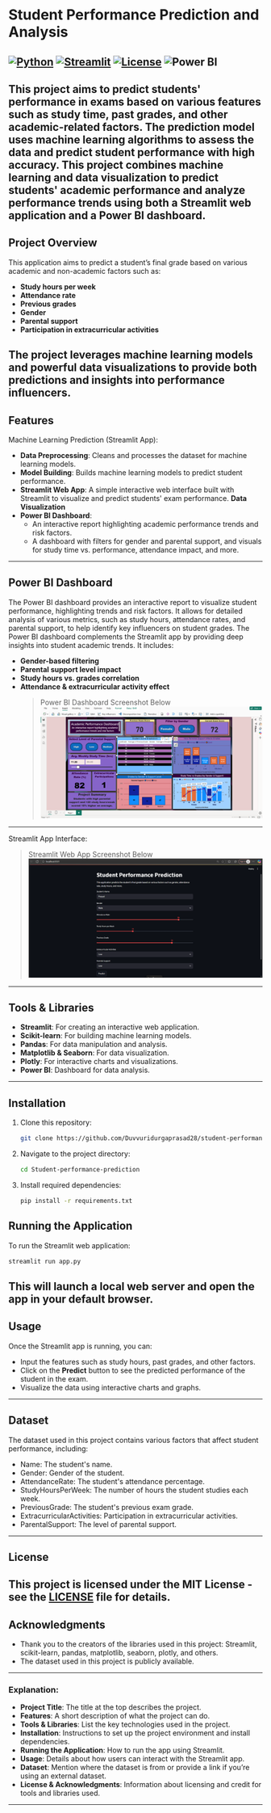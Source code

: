 # Student Performance Prediction and Analysis

[![Python](https://img.shields.io/badge/python-3.8%2B-blue)](https://www.python.org/)
[![Streamlit](https://img.shields.io/badge/Streamlit-Enabled-red)](https://streamlit.io/)
[![License](https://img.shields.io/badge/license-MIT-green)](LICENSE)
![Power BI](https://img.shields.io/badge/Power--BI-Integrated-yellow)
---
This project aims to predict students' performance in exams based on various features such as study time, past grades, and other academic-related factors. The prediction model uses machine learning algorithms to assess the data and predict student performance with high accuracy. This project combines machine learning and data visualization to predict students' academic performance and analyze performance trends using both a Streamlit web application and a Power BI dashboard.
---
## Project Overview
This application aims to predict a student’s final grade based on various academic and non-academic factors such as:
- **Study hours per week**
- **Attendance rate**
- **Previous grades**
- **Gender**
- **Parental support**
- **Participation in extracurricular activities**

The project leverages machine learning models and powerful data visualizations to provide both predictions and insights into performance influencers.
---
## Features
Machine Learning Prediction (Streamlit App):
   - **Data Preprocessing**: Cleans and processes the dataset for machine learning models.
   - **Model Building**: Builds machine learning models to predict student performance.
   - **Streamlit Web App**: A simple interactive web interface built with Streamlit to visualize and predict students' exam performance.
**Data Visualization**
   - **Power BI Dashboard**:
     - An interactive report highlighting academic performance trends and risk factors.
     - A dashboard with filters for gender and parental support, and visuals for study time vs. performance, attendance impact, and more.
---
## Power BI Dashboard
The Power BI dashboard provides an interactive report to visualize student performance, highlighting trends and risk factors. It allows for detailed analysis of various metrics, such as study hours, attendance rates, and parental support, to help identify key influencers on student grades.
The Power BI dashboard complements the Streamlit app by providing deep insights into student academic trends. It includes:
- **Gender-based filtering**
- **Parental support level impact**
- **Study hours vs. grades correlation**
- **Attendance & extracurricular activity effect**
  > Power BI Dashboard Screenshot Below
  ![PowerBI](assets\powerbi.png)
--- 
Streamlit App Interface:

   > Streamlit Web App Screenshot Below
   ![streamlit](assets\streamlit.png)
---
## Tools & Libraries
- **Streamlit**: For creating an interactive web application.
- **Scikit-learn**: For building machine learning models.
- **Pandas**: For data manipulation and analysis.
- **Matplotlib & Seaborn**: For data visualization.
- **Plotly**: For interactive charts and visualizations.
- **Power BI**: Dashboard for data analysis.
---
## Installation

1. Clone this repository:
   ```bash
   git clone https://github.com/Duvvuridurgaprasad28/student-performance-prediction.git


2. Navigate to the project directory:

   ```bash
   cd Student-performance-prediction
   ```

3. Install required dependencies:

   ```bash
   pip install -r requirements.txt
   ```

## Running the Application

To run the Streamlit web application:

```bash
streamlit run app.py
```

This will launch a local web server and open the app in your default browser.
---
## Usage

Once the Streamlit app is running, you can:
- Input the features such as study hours, past grades, and other factors.
- Click on the **Predict** button to see the predicted performance of the student in the exam.
- Visualize the data using interactive charts and graphs.
---
## Dataset

The dataset used in this project contains various factors that affect student performance, including:

- Name: The student's name.
- Gender: Gender of the student.
- AttendanceRate: The student's attendance percentage.
- StudyHoursPerWeek: The number of hours the student studies each week.
- PreviousGrade: The student's previous exam grade.
- ExtracurricularActivities: Participation in extracurricular activities.
- ParentalSupport: The level of parental support.
---
## License

This project is licensed under the MIT License - see the [LICENSE](LICENSE) file for details.
---
## Acknowledgments

- Thank you to the creators of the libraries used in this project: Streamlit, scikit-learn, pandas, matplotlib, seaborn, plotly, and others.
- The dataset used in this project is publicly available.
---

### Explanation:
- **Project Title**: The title at the top describes the project.
- **Features**: A short description of what the project can do.
- **Tools & Libraries**: List the key technologies used in the project.
- **Installation**: Instructions to set up the project environment and install dependencies.
- **Running the Application**: How to run the app using Streamlit.
- **Usage**: Details about how users can interact with the Streamlit app.
- **Dataset**: Mention where the dataset is from or provide a link if you’re using an external dataset.
- **License & Acknowledgments**: Information about licensing and credit for tools and libraries used.
---
